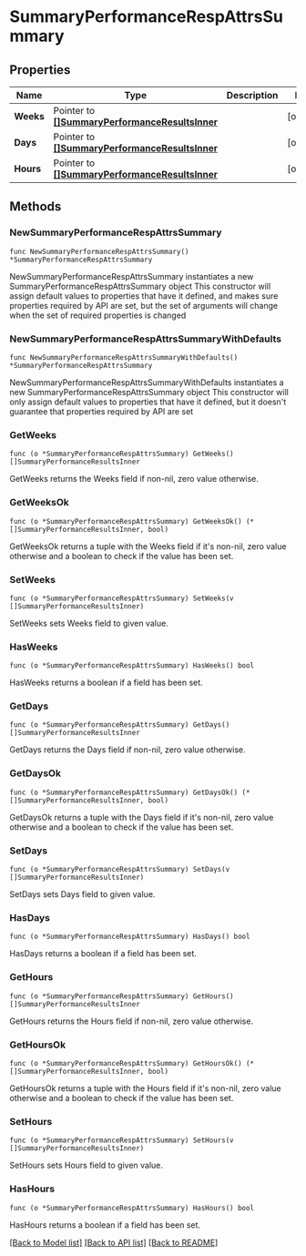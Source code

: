 # SummaryPerformanceRespAttrsSummary

## Properties

Name | Type | Description | Notes
------------ | ------------- | ------------- | -------------
**Weeks** | Pointer to [**[]SummaryPerformanceResultsInner**](SummaryPerformanceResultsInner.md) |  | [optional] 
**Days** | Pointer to [**[]SummaryPerformanceResultsInner**](SummaryPerformanceResultsInner.md) |  | [optional] 
**Hours** | Pointer to [**[]SummaryPerformanceResultsInner**](SummaryPerformanceResultsInner.md) |  | [optional] 

## Methods

### NewSummaryPerformanceRespAttrsSummary

`func NewSummaryPerformanceRespAttrsSummary() *SummaryPerformanceRespAttrsSummary`

NewSummaryPerformanceRespAttrsSummary instantiates a new SummaryPerformanceRespAttrsSummary object
This constructor will assign default values to properties that have it defined,
and makes sure properties required by API are set, but the set of arguments
will change when the set of required properties is changed

### NewSummaryPerformanceRespAttrsSummaryWithDefaults

`func NewSummaryPerformanceRespAttrsSummaryWithDefaults() *SummaryPerformanceRespAttrsSummary`

NewSummaryPerformanceRespAttrsSummaryWithDefaults instantiates a new SummaryPerformanceRespAttrsSummary object
This constructor will only assign default values to properties that have it defined,
but it doesn't guarantee that properties required by API are set

### GetWeeks

`func (o *SummaryPerformanceRespAttrsSummary) GetWeeks() []SummaryPerformanceResultsInner`

GetWeeks returns the Weeks field if non-nil, zero value otherwise.

### GetWeeksOk

`func (o *SummaryPerformanceRespAttrsSummary) GetWeeksOk() (*[]SummaryPerformanceResultsInner, bool)`

GetWeeksOk returns a tuple with the Weeks field if it's non-nil, zero value otherwise
and a boolean to check if the value has been set.

### SetWeeks

`func (o *SummaryPerformanceRespAttrsSummary) SetWeeks(v []SummaryPerformanceResultsInner)`

SetWeeks sets Weeks field to given value.

### HasWeeks

`func (o *SummaryPerformanceRespAttrsSummary) HasWeeks() bool`

HasWeeks returns a boolean if a field has been set.

### GetDays

`func (o *SummaryPerformanceRespAttrsSummary) GetDays() []SummaryPerformanceResultsInner`

GetDays returns the Days field if non-nil, zero value otherwise.

### GetDaysOk

`func (o *SummaryPerformanceRespAttrsSummary) GetDaysOk() (*[]SummaryPerformanceResultsInner, bool)`

GetDaysOk returns a tuple with the Days field if it's non-nil, zero value otherwise
and a boolean to check if the value has been set.

### SetDays

`func (o *SummaryPerformanceRespAttrsSummary) SetDays(v []SummaryPerformanceResultsInner)`

SetDays sets Days field to given value.

### HasDays

`func (o *SummaryPerformanceRespAttrsSummary) HasDays() bool`

HasDays returns a boolean if a field has been set.

### GetHours

`func (o *SummaryPerformanceRespAttrsSummary) GetHours() []SummaryPerformanceResultsInner`

GetHours returns the Hours field if non-nil, zero value otherwise.

### GetHoursOk

`func (o *SummaryPerformanceRespAttrsSummary) GetHoursOk() (*[]SummaryPerformanceResultsInner, bool)`

GetHoursOk returns a tuple with the Hours field if it's non-nil, zero value otherwise
and a boolean to check if the value has been set.

### SetHours

`func (o *SummaryPerformanceRespAttrsSummary) SetHours(v []SummaryPerformanceResultsInner)`

SetHours sets Hours field to given value.

### HasHours

`func (o *SummaryPerformanceRespAttrsSummary) HasHours() bool`

HasHours returns a boolean if a field has been set.


[[Back to Model list]](../README.md#documentation-for-models) [[Back to API list]](../README.md#documentation-for-api-endpoints) [[Back to README]](../README.md)


